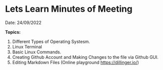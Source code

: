 # Lets Learn Minutes of Meeting

Date: 24/09/2022 

**Topics:**

1. Different Types of Operating Systesm.
2. Linux Terminal
3. Basic Linux Commands.
4. Creating Github Account and Making Changes to the file via Github GUI.
5. Editing Markdown Files (Online playground https://dillinger.io/)

